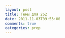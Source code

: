 ```yaml
---
layout: post
title: Темы для 262
date: 2011-11-03T09:53:00
comments: true
categories: prep
---
```


